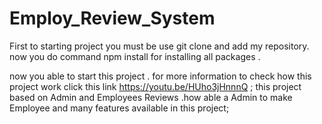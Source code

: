 # Employ_Review_System

First to starting project you must be use git clone and add my repository.
now you do command npm install for installing all packages .


now you able to start this project . for more information to check how this project work click this link  https://youtu.be/HUho3jHnnnQ ;
this project based on Admin and Employees Reviews .how able a Admin to make Employee  and many features available in this project;


